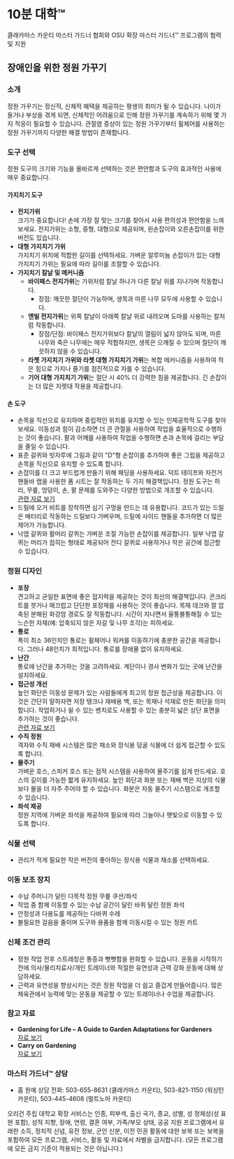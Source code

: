 # 10분 대학™

클래카마스 카운티 마스터 가드너 협회와 OSU 확장 마스터 가드너™ 프로그램의 협력 및 지원

## 장애인을 위한 정원 가꾸기

### 소개
정원 가꾸기는 정신적, 신체적 혜택을 제공하는 평생의 취미가 될 수 있습니다. 나이가 들거나 부상을 겪게 되면, 신체적인 어려움으로 인해 정원 가꾸기를 계속하기 위해 몇 가지 적응이 필요할 수 있습니다. 관절염 증상이 있는 정원 가꾸기부터 휠체어를 사용하는 정원 가꾸기까지 다양한 해결 방법이 존재합니다.

### 도구 선택
정원 도구의 크기와 기능을 올바르게 선택하는 것은 편안함과 도구의 효과적인 사용에 매우 중요합니다.

#### 가지치기 도구
- **전지가위**  
  크기가 중요합니다! 손에 가장 잘 맞는 크기를 찾아서 사용 편의성과 편안함을 느껴보세요. 전지가위는 소형, 중형, 대형으로 제공되며, 왼손잡이와 오른손잡이를 위한 버전도 있습니다.  
- **대형 가지치기 가위**  
  가지치기 위치에 적합한 길이를 선택하세요. 가벼운 알루미늄 손잡이가 있는 대형 가지치기 가위는 필요에 따라 길이를 조절할 수 있습니다.  
- **가지치기 칼날 및 메커니즘**  
  - **바이패스 전지가위**는 가위처럼 칼날 하나가 다른 칼날 위를 지나가며 작동합니다.  
    - 장점: 깨끗한 절단이 가능하며, 생목과 마른 나무 모두에 사용할 수 있습니다.  
  - **앤빌 전지가위**는 위쪽 칼날이 아래쪽 칼날 위로 내려오며 도마를 사용하는 칼처럼 작동합니다.  
    - 장점/단점: 바이패스 전지가위보다 칼날의 열림이 넓지 않아도 되며, 마른 나무와 죽은 나무에는 매우 적합하지만, 생목은 으깨질 수 있으며 절단이 깨끗하지 않을 수 있습니다.  
  - **라쳇 가지치기 가위와 라쳇 대형 가지치기 가위**는 복합 메커니즘을 사용하여 적은 힘으로 가지나 줄기를 점진적으로 자를 수 있습니다.  
  - **기어 대형 가지치기 가위**는 절단 시 40% 더 강력한 힘을 제공합니다. 긴 손잡이는 더 많은 지렛대 작용을 제공합니다.  

#### 손 도구
- 손목을 직선으로 유지하며 중립적인 위치를 유지할 수 있는 인체공학적 도구를 찾아보세요. 이동성과 힘이 감소하면 더 큰 관절을 사용하여 작업을 효율적으로 수행하는 것이 좋습니다. 팔과 어깨를 사용하여 작업을 수행하면 손과 손목에 걸리는 부담을 줄일 수 있습니다.  
- 표준 갈퀴와 빗자루에 그림과 같이 "D"형 손잡이를 추가하여 좋은 그립을 제공하고 손목을 직선으로 유지할 수 있도록 합니다.  
- 손잡이를 더 크고 부드럽게 만들기 위해 패딩을 사용하세요. 덕트 테이프와 자전거 핸들바 랩을 사용한 폼 시트는 잘 작동하는 두 가지 해결책입니다. 정원 도구는 허리, 무릎, 엉덩이, 손, 팔 문제를 도와주는 다양한 방법으로 개조할 수 있습니다.  
[관련 자료 보기](https://catalog.extension.oregonstate.edu/sites/catalog/files/project/pdf/em8504.pdf)  
- 드릴에 오거 비트를 장착하면 심기 구멍을 만드는 데 유용합니다. 코드가 있는 드릴은 배터리로 작동하는 드릴보다 가벼우며, 드릴에 사이드 핸들을 추가하면 더 많은 제어가 가능합니다.  
- 낙엽 갈퀴와 활머리 갈퀴는 가벼운 조절 가능한 손잡이를 제공합니다. 일부 낙엽 갈퀴는 머리가 접히는 형태로 제공되어 잔디 갈퀴로 사용하거나 작은 공간에 접근할 수 있습니다.  

### 정원 디자인

- **포장**  
  견고하고 균일한 표면에 좋은 접지력을 제공하는 것이 최선의 해결책입니다. 콘크리트를 붓거나 매끄럽고 단단한 포장재를 사용하는 것이 좋습니다. 목재 데크와 잘 압축된 분해된 화강암 경로도 잘 작동합니다. 시간이 지나면서 울퉁불퉁해질 수 있는 느슨한 자재(예: 압축되지 않은 자갈 및 나무 조각)는 피하세요.  
- **통로**  
  폭이 최소 36인치인 통로는 휠체어나 워커를 이동하기에 충분한 공간을 제공합니다. 그러나 48인치가 최적입니다. 통로를 장애물 없이 유지하세요.  
- **난간**  
  통로에 난간을 추가하는 것을 고려하세요. 계단이나 경사 변화가 있는 곳에 난간을 설치하세요.  
- **접근성 개선**  
  높인 화단은 이동성 문제가 있는 사람들에게 최고의 정원 접근성을 제공합니다. 이것은 간단히 말하자면 저장 탱크나 재배용 백, 또는 목재나 석재로 만든 화단을 의미합니다. 작업하거나 쉴 수 있는 벤치로도 사용할 수 있는 충분히 넓은 상단 표면을 추가하는 것이 좋습니다.  
[관련 자료 보기](https://catalog.extension.oregonstate.edu/fs270)  
- **수직 정원**  
  격자와 수직 재배 시스템은 많은 채소와 장식용 덩굴 식물에 더 쉽게 접근할 수 있도록 합니다.  
- **물주기**  
  가벼운 호스, 스피커 호스 또는 점적 시스템을 사용하여 물주기를 쉽게 만드세요. 호스의 길이를 가능한 짧게 유지하세요. 높인 화단과 화분 또는 재배 백은 지상의 식물보다 물을 더 자주 주어야 할 수 있습니다. 화분은 자동 물주기 시스템으로 개조할 수 있습니다.  
- **좌석 제공**  
  정원 지역에 가벼운 좌석을 제공하여 필요에 따라 그늘이나 햇빛으로 이동할 수 있도록 합니다.  

### 식물 선택
- 관리가 적게 필요한 작은 버전의 좋아하는 장식용 식물과 채소를 선택하세요.

### 이동 보조 장치
- 수납 주머니가 달린 다목적 정원 무릎 쿠션/좌석  
- 작업 중 함께 이동할 수 있는 수납 공간이 달린 바퀴 달린 정원 좌석  
- 안정성과 다용도를 제공하는 다바퀴 수레  
- 불필요한 걸음을 줄이며 도구와 용품을 함께 이동시킬 수 있는 정원 카트  

### 신체 조건 관리
- 정원 작업 전후 스트레칭은 통증과 뻣뻣함을 완화할 수 있습니다. 운동을 시작하기 전에 의사/물리치료사/개인 트레이너와 적절한 유연성과 근력 강화 운동에 대해 상담하세요.  
- 근력과 유연성을 향상시키는 것은 정원 작업을 더 쉽고 즐겁게 만들어줍니다. 많은 체육관에서 능력에 맞는 운동을 제공할 수 있는 트레이너나 수업을 제공합니다.  

### 참고 자료
- **Gardening for Life – A Guide to Garden Adaptations for Gardeners**  
  [자료 보기](https://s3.wp.wsu.edu/uploads/sites/2079/2015/12/GFL-booklet-complete.pdf)  
- **Carry on Gardening**  
  [자료 보기](https://www.carryongardening.org.uk/top-tips-for-disabled-gardeners.aspx)  

### 마스터 가드너™ 상담
- 홈 원예 상담 전화: 503-655-8631 (클래카마스 카운티), 503-821-1150 (워싱턴 카운티), 503-445-4608 (멀트노마 카운티)  

오리건 주립 대학교 확장 서비스는 인종, 피부색, 출신 국가, 종교, 성별, 성 정체성(성 표현 포함), 성적 지향, 장애, 연령, 결혼 여부, 가족/부모 상태, 공공 지원 프로그램에서 유래한 소득, 정치적 신념, 유전 정보, 군인 신분, 이전 민권 활동에 대한 보복 또는 보복을 포함하여 모든 프로그램, 서비스, 활동 및 자료에서 차별을 금지합니다. (모든 프로그램에 모든 금지 기준이 적용되는 것은 아닙니다.)